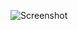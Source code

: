 ![Screenshot](https://raw.githubusercontent.com/Cryakl/Ultimate-RAT-Collection/refs/heads/main/VenomRAT/Venom%20Software/Screenshot.png)
